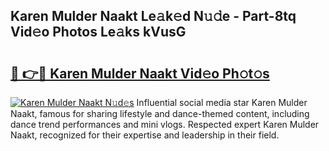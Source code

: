## Karen Mulder Naakt Le𝚊k𝚎d N𝚞𝚍e - Part-8tq Vid𝚎o Photos Le𝚊ks kVusG

# <h2><a href="http://fb03czo.evod.top/?m=Karen+Mulder+Naakt">🔗 👉🔴 Karen Mulder Naakt Vid𝚎o Ph𝚘t𝚘s</a></h2>

[![Karen Mulder Naakt N𝚞d𝚎s](https://i.imgur.com/8V9OHl7.gif)](http://fb03czo.evod.top/?m=Karen+Mulder+Naakt)
Influential social media star Karen Mulder Naakt, famous for sharing lifestyle and dance-themed content, including dance trend performances and mini vlogs. Respected expert Karen Mulder Naakt, recognized for their expertise and leadership in their field. 

